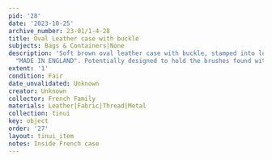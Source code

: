 ```yaml
---
pid: '28'
date: '2023-10-25'
archive_number: 23-01/1-4-28
title: Oval Leather case with buckle
subjects: Bags & Containers|None
description: 'Soft brown oval leather case with buckle, stamped into leather on front
  "MADE IN ENGLAND". Potentially designed to hold the brushes found with it. '
extent: '1'
condition: Fair
date_unvalidated: Unknown
creator: Unknown
collector: French Family
materials: Leather|Fabric|Thread|Metal
collection: tinui
key: object
order: '27'
layout: tinui_item
notes: Inside French case
---
```

